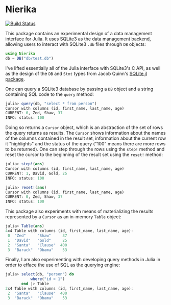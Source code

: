 # Nierika

[![Build Status](https://travis-ci.org/davidagold/Nierika.jl.svg?branch=master)](https://travis-ci.org/davidagold/Nierika.jl)

This package contains an experimental design of a data management interface for Julia. It uses SQLite3 as the data management backend, allowing users to interact with SQLite3 `.db` files through `DB` objects:

```julia
using Nierika
db = DB("db/test.db")
```
I've lifted essentially all of the Julia interface with SQLite3's C API, as well as the design of the `DB` and `Stmt` types from Jacob Quinn's [SQLite.jl package](https://github.com/quinnj/SQLite.jl).

One can query a SQLite3 database by passing a `DB` object and a string containing SQL code to the `query` method:
```julia
julia> query(db, "select * from person")
Cursor with columns (id, first_name, last_name, age)
CURRENT: 0, Zed, Shaw, 37
INFO: status: 100
```
Doing so returns a `Cursor` object, which is an abstraction of the set of rows the query returns as results. The `Cursor` shows information about the names of the columns contained in the result set, information about the current row it "highlights" and the status of the query ("100" means there are more rows to be returned). One can step through the rows using the `step!` method and reset the cursor to the beginning of the result set using the `reset!` method:
```julia
julia> step!(ans)
Cursor with columns (id, first_name, last_name, age)
CURRENT: 1, David, Gold, 25
INFO: status: 100

julia> reset!(ans)
Cursor with columns (id, first_name, last_name, age)
CURRENT: 0, Zed, Shaw, 37
INFO: status: 100
```
This package also experiments with means of materializing the results represented by a `Cursor` as an in-memory `Table` object:
```julia
julia> Table(ans)
4x4 Table with columns (id, first_name, last_name, age):
 0  "Zed"     "Shaw"     37
 1  "David"   "Gold"     25
 2  "Santa"   "Clause"  400
 3  "Barack"  "Obama"    53
```
Finally, I am also experimenting with developing query methods in Julia in order to efface the use of SQL as the querying engine:
```julia
julia> select(db, "person") do
           where("id > 1")
       end |> Table
2x4 Table with columns (id, first_name, last_name, age):
 2  "Santa"   "Clause"  400
 3  "Barack"  "Obama"    53
 ```
